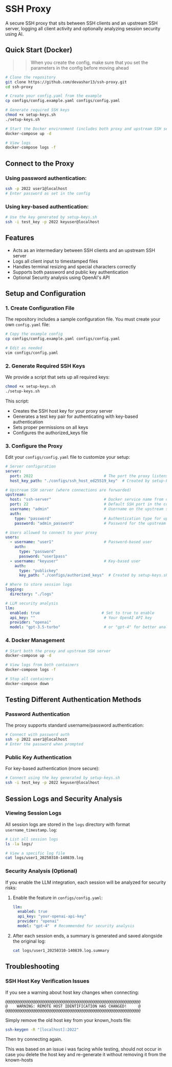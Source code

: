 # SSH Proxy

A secure SSH proxy that sits between SSH clients and an upstream SSH server, logging all client activity and optionally analyzing session security using AI.

## Quick Start (Docker)


>> When you create the config, make sure that you set the parameters in the config before moving ahead
```bash
# Clone the repository
git clone https://github.com/devashar13/ssh-proxy.git
cd ssh-proxy

# Create your config.yaml from the example
cp configs/config.example.yaml configs/config.yaml

# Generate required SSH keys
chmod +x setup-keys.sh
./setup-keys.sh

# Start the Docker environment (includes both proxy and upstream SSH server)
docker-compose up -d

# View logs
docker-compose logs -f
```

## Connect to the Proxy

### Using password authentication:
```bash
ssh -p 2022 user1@localhost
# Enter password as set in the config
```

### Using key-based authentication:
```bash
# Use the key generated by setup-keys.sh
ssh -i test_key -p 2022 keyuser@localhost
```

## Features

- Acts as an intermediary between SSH clients and an upstream SSH server
- Logs all client input to timestamped files
- Handles terminal resizing and special characters correctly
- Supports both password and public key authentication
- Optional Security analysis using OpenAI's API

## Setup and Configuration

### 1. Create Configuration File

The repository includes a sample configuration file. You must create your own `config.yaml` file:

```bash
# Copy the example config
cp configs/config.example.yaml configs/config.yaml

# Edit as needed
vim configs/config.yaml
```

### 2. Generate Required SSH Keys

We provide a script that sets up all required keys:

```bash
chmod +x setup-keys.sh
./setup-keys.sh
```

This script:
- Creates the SSH host key for your proxy server
- Generates a test key pair for authenticating with key-based authentication
- Sets proper permissions on all keys
- Configures the authorized_keys file

### 3. Configure the Proxy

Edit your `configs/config.yaml` file to customize your setup:

```yaml
# Server configuration
server:
  port: 2022                               # The port the proxy listens on
  host_key_path: "./configs/ssh_host_ed25519_key"  # Created by setup-keys.sh

# Upstream SSH server (where connections are forwarded)
upstream:
  host: "ssh-server"                       # Docker service name from docker-compose.yml
  port: 22                                 # Default SSH port in the container
  username: "admin"                        # Username on the upstream server
  auth:
    type: "password"                       # Authentication type for upstream
    password: "admin_password"             # Password for the upstream server

# Users allowed to connect to your proxy
users:
  - username: "user1"                      # Password-based user
    auth:
      type: "password"
      password: "user1pass"
  - username: "keyuser"                    # Key-based user
    auth:
      type: "publickey"
      key_path: "./configs/authorized_keys"  # Created by setup-keys.sh

# Where to store session logs
logging:
  directory: "./logs"

# LLM security analysis
llm:
  enabled: true                           # Set to true to enable
  api_key: ""                              # Your OpenAI API key
  provider: "openai"
  model: "gpt-3.5-turbo"                   # or "gpt-4" for better analysis
```

### 4. Docker Management

```bash
# Start both the proxy and upstream SSH server
docker-compose up -d

# View logs from both containers
docker-compose logs -f

# Stop all containers
docker-compose down
```

## Testing Different Authentication Methods

### Password Authentication

The proxy supports standard username/password authentication:

```bash
# Connect with password auth
ssh -p 2022 user1@localhost
# Enter the password when prompted
```

### Public Key Authentication

For key-based authentication (more secure):

```bash
# Connect using the key generated by setup-keys.sh
ssh -i test_key -p 2022 keyuser@localhost
```

## Session Logs and Security Analysis

### Viewing Session Logs

All session logs are stored in the `logs` directory with format `username_timestamp.log`:

```bash
# List all session logs
ls -la logs/

# View a specific log file
cat logs/user1_20250310-140839.log
```

### Security Analysis (Optional)

If you enable the LLM integration, each session will be analyzed for security risks:

1. Enable the feature in `configs/config.yaml`:
   ```yaml
   llm:
     enabled: true
     api_key: "your-openai-api-key"
     provider: "openai"
     model: "gpt-4"  # Recommended for security analysis
   ```

2. After each session ends, a summary is generated and saved alongside the original log:
   ```bash
   cat logs/user1_20250310-140839.log.summary
   ```

## Troubleshooting

### SSH Host Key Verification Issues

If you see a warning about host key changes when connecting:

```
@@@@@@@@@@@@@@@@@@@@@@@@@@@@@@@@@@@@@@@@@@@@@@@@@@@@@@@@@@@
@    WARNING: REMOTE HOST IDENTIFICATION HAS CHANGED!     @
@@@@@@@@@@@@@@@@@@@@@@@@@@@@@@@@@@@@@@@@@@@@@@@@@@@@@@@@@@@
```

Simply remove the old host key from your known_hosts file:

```bash
ssh-keygen -R "[localhost]:2022"
```

Then try connecting again.

This was based on an issue i was facing while testing, should not occur in case you delete the host key and re-generate it without removing it from the known-hosts 
